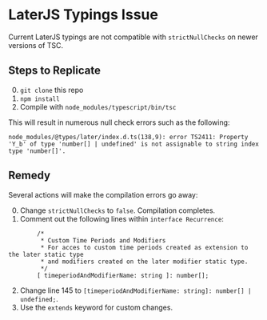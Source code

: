 # LaterJS Typings Issue

Current LaterJS typings are not compatible with `strictNullChecks` on newer versions of TSC.

## Steps to Replicate

0. `git clone` this repo
1. `npm install`
2. Compile with `node_modules/typescript/bin/tsc`

This will result in numerous null check errors such as the following:

```
node_modules/@types/later/index.d.ts(138,9): error TS2411: Property 'Y_b' of type 'number[] | undefined' is not assignable to string index type 'number[]'.
```
## Remedy

Several actions will make the compilation errors go away:

0. Change `strictNullChecks` to `false`. Compilation completes.
1. Comment out the following lines within `interface Recurrence`:
```
        /*
         * Custom Time Periods and Modifiers
         * For acces to custom time periods created as extension to the later static type
         * and modifiers created on the later modifier static type.
         */
        [ timeperiodAndModifierName: string ]: number[];
```
2. Change line 145 to `[timeperiodAndModifierName: string]: number[] | undefined;`.
3. Use the `extends` keyword for custom changes.
